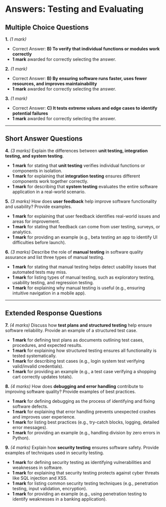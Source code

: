 # **Answers: Testing and Evaluating**

## **Multiple Choice Questions**

**1.** *(1 mark)*  
- Correct Answer: **B) To verify that individual functions or modules work correctly**  
- **1 mark** awarded for correctly selecting the answer.  

**2.** *(1 mark)*  
- Correct Answer: **B) By ensuring software runs faster, uses fewer resources, and improves maintainability**  
- **1 mark** awarded for correctly selecting the answer.  

**3.** *(1 mark)*  
- Correct Answer: **C) It tests extreme values and edge cases to identify potential failures**  
- **1 mark** awarded for correctly selecting the answer.  

---

## **Short Answer Questions**

**4.** *(3 marks)* Explain the differences between **unit testing, integration testing, and system testing**.  
- **1 mark** for stating that **unit testing** verifies individual functions or components in isolation.  
- **1 mark** for explaining that **integration testing** ensures different components work together correctly.  
- **1 mark** for describing that **system testing** evaluates the entire software application in a real-world scenario.  

**5.** *(3 marks)* How does **user feedback** help improve software functionality and usability? Provide examples.  
- **1 mark** for explaining that user feedback identifies real-world issues and areas for improvement.  
- **1 mark** for stating that feedback can come from user testing, surveys, or analytics.  
- **1 mark** for providing an example (e.g., beta testing an app to identify UI difficulties before launch).  

**6.** *(3 marks)* Describe the role of **manual testing** in software quality assurance and list three types of manual testing.  
- **1 mark** for stating that manual testing helps detect usability issues that automated tests may miss.  
- **1 mark** for listing types of manual testing, such as exploratory testing, usability testing, and regression testing.  
- **1 mark** for explaining why manual testing is useful (e.g., ensuring intuitive navigation in a mobile app).  

---

## **Extended Response Questions**

**7.** *(4 marks)* Discuss how **test plans and structured testing** help ensure software reliability. Provide an example of a structured test case.  
- **1 mark** for defining test plans as documents outlining test cases, procedures, and expected results.  
- **1 mark** for explaining how structured testing ensures all functionality is tested systematically.  
- **1 mark** for describing test cases (e.g., login system test verifying valid/invalid credentials).  
- **1 mark** for providing an example (e.g., a test case verifying a shopping cart correctly updates totals).  

**8.** *(4 marks)* How does **debugging and error handling** contribute to improving software quality? Provide examples of best practices.  
- **1 mark** for defining debugging as the process of identifying and fixing software defects.  
- **1 mark** for explaining that error handling prevents unexpected crashes and improves user experience.  
- **1 mark** for listing best practices (e.g., try-catch blocks, logging, detailed error messages).  
- **1 mark** for providing an example (e.g., handling division by zero errors in Python).  

**9.** *(4 marks)* Explain how **security testing** ensures software safety. Provide examples of techniques used in security testing.  
- **1 mark** for defining security testing as identifying vulnerabilities and weaknesses in software.  
- **1 mark** for explaining that security testing protects against cyber threats like SQL injection and XSS.  
- **1 mark** for listing common security testing techniques (e.g., penetration testing, input validation, encryption).  
- **1 mark** for providing an example (e.g., using penetration testing to identify weaknesses in a banking application).  

